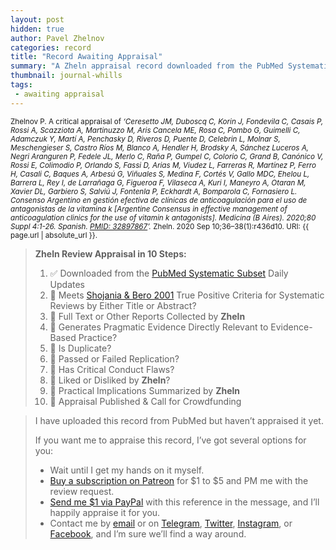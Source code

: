 ```yaml
---
layout: post
hidden: true
author: Pavel Zhelnov
categories: record
title: "Record Awaiting Appraisal"
summary: "A Zheln appraisal record downloaded from the PubMed Systematic Subset daily updates."
thumbnail: journal-whills
tags:
 - awaiting appraisal
---
```


<small id="citation">Zhelnov P. A critical appraisal of _‘Ceresetto JM, Duboscq C, Korin J, Fondevila C, Casais P, Rossi A, Scazziota A, Martinuzzo M, Aris Cancela ME, Rosa C, Pombo G, Guimelli C, Adamczuk Y, Martí A, Penchasky D, Riveros D, Puente D, Celebrin L, Molnar S, Meschengieser S, Castro Ríos M, Blanco A, Hendler H, Brodsky A, Sánchez Luceros A, Negri Aranguren P, Fedele JL, Merlo C, Raña P, Gumpel C, Colorio C, Grand B, Canónico V, Rossi E, Colimodio P, Orlando S, Fassi D, Arias M, Viudez L, Farreras R, Martínez P, Ferro H, Casali C, Baques A, Arbesú G, Viñuales S, Medina F, Cortés V, Gallo MDC, Ehelou L, Barrera L, Rey I, de Larrañaga G, Figueroa F, Vilaseca A, Kuri I, Maneyro A, Otaran M, Xavier DL, Garbiero S, Salviú J, Fontenla P, Eckhardt A, Bomparola C, Fornasiero L. Consenso Argentino en gestión efectiva de clínicas de anticoagulación para el uso de antagonistas de la vitamina k [Argentine Consensus in effective management of anticoagulation clinics for the use of vitamin k antagonists]. Medicina (B Aires). 2020;80 Suppl 4:1-26. Spanish. [PMID: 32897867](https://pubmed.gov/32897867)’._ Zheln. 2020 Sep 10;36–38(1):r436d10. URI: {{ page.url | absolute_url }}.</small>

> **Zheln Review Appraisal in 10 Steps:**
>
> 1. ✅ Downloaded from the [PubMed Systematic Subset](https://github.com/p1m-ortho/qs-global-ortho-search-queries/blob/global-sr-query/README.md) Daily Updates
> 2. 🔄 Meets [Shojania & Bero 2001](https://www.researchgate.net/publication/11820967_Taking_Advantage_of_the_Explosion_of_Systematic_Reviews_An_Efficient_MEDLINE_Search_Strategy) True Positive Criteria for Systematic Reviews by Either Title or Abstract?
> 3. 🔄 Full Text or Other Reports Collected by **Zheln**
> 4. 🔄 Generates Pragmatic Evidence Directly Relevant to Evidence-Based Practice?
> 5. 🔄 Is Duplicate?
> 6. 🔄 Passed or Failed Replication?
> 7. 🔄 Has Critical Conduct Flaws?
> 8. 🔄 Liked or Disliked by **Zheln**?
> 9. 🔄 Practical Implications Summarized by **Zheln**
> 10. 🔄 Appraisal Published & Call for Crowdfunding

> I have uploaded this record from PubMed but haven’t appraised it yet.
>
> If you want me to appraise this record, I’ve got several options for you:
> * Wait until I get my hands on it myself.
> * [Buy a subscription on Patreon](https://patreon.com/zheln) for $1 to $5 and PM me with the review request.
> * [Send me $1 via PayPal](https://paypal.me/pjelnov) with this reference in the message, and I’ll happily appraise it for you.
> * Contact me by [email](mailto:pavel@zheln.com) or on [Telegram](https://t.me/drzhelnov), [Twitter](https://twitter.com/drzhelnov), [Instagram](https://instagram.com/igzheln), or [Facebook](https://facebook.com/drzhelnov), and I’m sure we’ll find a way around.
